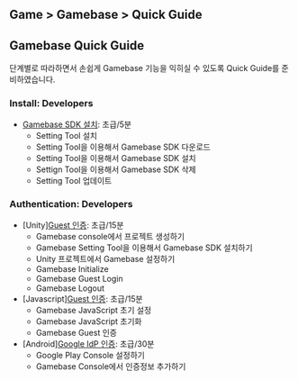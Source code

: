 ## Game > Gamebase > Quick Guide

## Gamebase Quick Guide

단계별로 따라하면서 손쉽게 Gamebase 기능을 익히실 수 있도록 Quick Guide를 준비하였습니다.

### Install: Developers

* [Gamebase SDK 설치](https://forward.nhn.com/2019/seoul/hands-on-labs/gamebase.install-with-setting-tool/): 초급/5분
	* Setting Tool 설치
	* Setting Tool을 이용해서 Gamebase SDK 다운로드
	* Setting Tool을 이용해서 Gamebase SDK 설치
	* Settign Tool을 이용해서 Gamebase SDK 삭제
	* Setting Tool 업데이트
### Authentication: Developers

* [Unity][Guest 인증](https://forward.nhn.com/2019/seoul/hands-on-labs/gamebase.guest-auth-on-unity/): 초급/15분
	* Gamebase console에서 프로젝트 생성하기
	* Gamebase Setting Tool을 이용해서 Gamebase SDK 설치하기
	* Unity 프로젝트에서 Gamebase 설정하기
	* Gamebase Initialize
	* Gamebase Guest Login
	* Gamebase Logout
* [Javascript][Guest 인증](https://forward.nhn.com/2019/seoul/hands-on-labs/gamebase.guest-auth-on-js/): 초급/15분
	* Gamebase JavaScript 초기 설정
	* Gamebase JavaScript 초기화
	* Gamebase Guest 인증
* [Android][Google IdP 인증](https://forward.nhn.com/2019/seoul/hands-on-labs/gamebase.google-setting/): 초급/30분
	* Google Play Console 설정하기
	* Gamebase Console에서 인증정보 추가하기